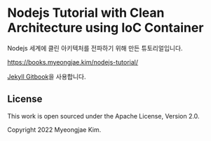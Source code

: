 # Nodejs Tutorial with Clean Architecture using IoC Container

Nodejs 세계에 클린 아키텍처를 전파하기 위해 만든 튜토리얼입니다.

https://books.myeongjae.kim/nodejs-tutorial/

[Jekyll Gitbook](https://github.com/sighingnow/jekyll-gitbook)을 사용합니다.

## License

This work is open sourced under the Apache License, Version 2.0.

Copyright 2022 Myeongjae Kim.
